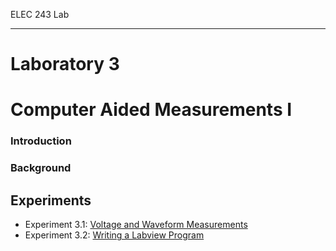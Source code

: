 ELEC 243 Lab

------------------------------------------------------------------------

Laboratory 3
============

Computer Aided Measurements I
=============================

[](file.21.html)

### Introduction

[](file.22.html)

### Background

Experiments
-----------

-   Experiment 3.1: [Voltage and Waveform Measurements](exp3.1.html)
-   Experiment 3.2: [Writing a Labview Program](exp3.2.html)

